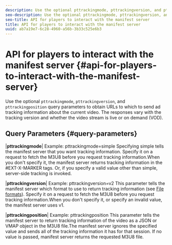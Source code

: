 ```yaml
---
description: Use the optional pttrackingmode, pttrackingversion, and pttrackingposition query parameters to obtain URLs to which to send ad tracking information about the current video. The responses vary with the tracking version and whether the video stream is live or on demand (VOD).
seo-description: Use the optional pttrackingmode, pttrackingversion, and pttrackingposition query parameters to obtain URLs to which to send ad tracking information about the current video. The responses vary with the tracking version and whether the video stream is live or on demand (VOD).
seo-title: API for players to interact with the manifest server
title: API for players to interact with the manifest server
uuid: ab7a19e7-6c28-4960-a56b-3b33c525e6b3
---
```


# API for players to interact with the manifest server {#api-for-players-to-interact-with-the-manifest-server}

Use the optional `pttrackingmode`, `pttrackingversion`, and `pttrackingposition` query parameters to obtain URLs to which to send ad tracking information about the current video. The responses vary with the tracking version and whether the video stream is live or on demand (VOD).

## Query Parameters {#query-parameters}

|**pttrackingmode**|
Example: pttrackingmode=simple
Specifying simple tells the manifest server that you want tracking information.
Specify it on a request to fetch the M3U8 before you request tracking information.When you don't specify it, the manifest server returns tracking information in the #EXT-X-MARKER tags.
Or, if you specify a valid value other than simple, server-side tracking is invoked.

|**pttrackingversion**|
Example: pttrackingversion=v2
This parameter tells the manifest server which format to use to return tracking information (see [File formats](../../msapi-topics/ms-list-file-formats/ms-api-file-formats.md)).
Specify it on a request to fetch the M3U8 before you request tracking information.When you don't specify it, or specify an invalid value, the manifest server uses v1.

|**pttrackingposition**| 
Example: pttrackingposition
This parameter tells the manifest server to return tracking information of the video as a JSON or VMAP object in the M3U8 file.The manifest server ignores the specified value and sends all of the tracking information it has for that session. If no value is passed, manifest server returns the requested M3U8 file.